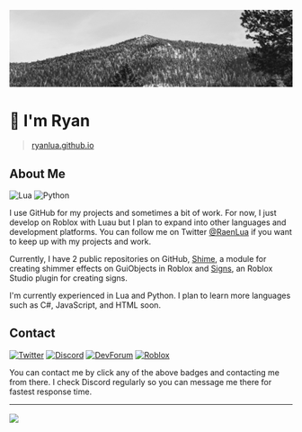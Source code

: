 ![Banner](Banner.png)

# :wave: I'm Ryan

> [ryanlua.github.io](https://ryanlua.github.io/)

## About Me

![Lua](https://img.shields.io/badge/-Lua-2C2D72?logo=lua) ![Python](https://img.shields.io/badge/-Python-3776AB?logo=python&logoColor=white)

I use GitHub for my projects and sometimes a bit of work. For now, I just develop on Roblox with Luau but I plan to expand into other languages and development platforms. You can follow me on Twitter [@RaenLua](https://twitter.com/RaenLua) if you want to keep up with my projects and work.

Currently, I have 2 public repositories on GitHub, [Shime](https://github.com/RyanLua/Shime), a module for creating shimmer effects on GuiObjects in Roblox and [Signs](https://github.com/RyanLua/Signs), an Roblox Studio plugin for creating signs.

I'm currently experienced in Lua and Python. I plan to learn more languages such as C#, JavaScript, and HTML soon.

## Contact

[![Twitter](https://img.shields.io/badge/Twitter-1DA1F2?logo=twitter&logoColor=white)](https://twitter.com/RaenLua)
[![Discord](https://img.shields.io/badge/Discord-5865F2?logo=discord&logoColor=white)](https://discord.gg/bUBTWAjp)
[![DevForum](https://img.shields.io/badge/DevForum-00a0ff?logo=robloxstudio&logoColor=white)](https://devforum.roblox.com/u/winnerstakesall)
[![Roblox](https://img.shields.io/badge/Roblox-000000?logo=roblox&logoColor=white)](https://www.roblox.com/users/345072461/profile)

You can contact me by click any of the above badges and contacting me from there. I check Discord regularly so you can message me there for fastest response time.

---

<a href="https://github.com/RyanLua/RyanLua">
<picture>
  <source
    srcset="https://github-readme-stats.vercel.app/api?username=RyanLua&text_bold=false&custom_title=GitHub%20Stats&show_icons=true&disable_animations=true&theme=github_dark_dimmed"
   media="(prefers-color-scheme: dark)"
  />
  <source
    srcset="https://github-readme-stats.vercel.app/api?username=RyanLua&text_bold=false&custom_title=GitHub%20Stats&show_icons=true&disable_animations=true&theme=default"
   media="(prefers-color-scheme: light), (prefers-color-scheme: no-preference)"
  />
  <img align="center" src="https://github-readme-stats.vercel.app/api?username=RyanLua&text_bold=false&custom_title=GitHub%20Stats&show_icons=true&disable_animations=true" />
</picture>
</a>
